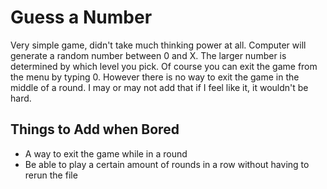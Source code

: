 # Guess a Number 
Very simple game, didn't take much thinking power at all. Computer will generate a random number between 0 and X. The larger number is determined by which level you pick. Of course you can exit the game from the menu by typing 0. However there is no way to exit the game in the middle of a round. I may or may not add that if I feel like it, it wouldn't be hard.

## Things to Add when Bored 
- A way to exit the game while in a round
- Be able to play a certain amount of rounds in a row without having to rerun the file
